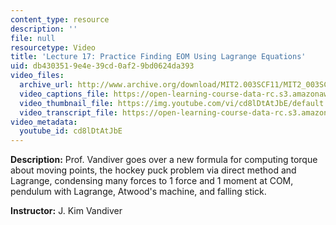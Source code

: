 ```yaml
---
content_type: resource
description: ''
file: null
resourcetype: Video
title: 'Lecture 17: Practice Finding EOM Using Lagrange Equations'
uid: db430351-9e4e-39cd-0af2-9bd0624da393
video_files:
  archive_url: http://www.archive.org/download/MIT2.003SCF11/MIT2_003SCF11_lec17_300k.mp4
  video_captions_file: https://open-learning-course-data-rc.s3.amazonaws.com/2-003sc-engineering-dynamics-fall-2011/646cd7c6d50e5b728e043976cfca5f06_cd8lDtAtJbE.vtt
  video_thumbnail_file: https://img.youtube.com/vi/cd8lDtAtJbE/default.jpg
  video_transcript_file: https://open-learning-course-data-rc.s3.amazonaws.com/2-003sc-engineering-dynamics-fall-2011/f6890cb54ae95961cb9f458a4ea99f47_cd8lDtAtJbE.pdf
video_metadata:
  youtube_id: cd8lDtAtJbE
---
```


**Description:** Prof. Vandiver goes over a new formula for computing torque about moving points, the hockey puck problem via direct method and Lagrange, condensing many forces to 1 force and 1 moment at COM, pendulum with Lagrange, Atwood's machine, and falling stick.

**Instructor:** J. Kim Vandiver